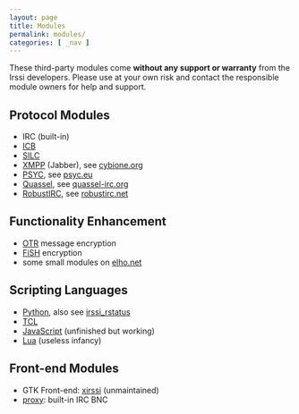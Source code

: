 ```yaml
---
layout: page
title: Modules
permalink: modules/
categories: [ _nav ]
---
```

These third-party modules come **without any support or warranty** from the Irssi developers. Please use at your own risk and contact the responsible module owners for help and support.

## Protocol Modules
* IRC (built-in)
* [ICB](https://github.com/jperkin/irssi-icb)
* [SILC](http://www.silcnet.org/)
* [XMPP](https://github.com/cdidier/irssi-xmpp/network) (Jabber), see [cybione.org](http://cybione.org/~irssi-xmpp/)
* [PSYC](https://github.com/electric-blue/irssyc), see [psyc.eu](http://psyc.eu/)
* [Quassel](https://github.com/phhusson/quassel-irssi), see [quassel-irc.org](http://quassel-irc.org/)
* [RobustIRC](https://github.com/robustirc/irssi-robustirc), see [robustirc.net](http://robustirc.net/)

## Functionality Enhancement
* [OTR](https://github.com/cryptodotis/irssi-otr) message encryption
* [FiSH](https://github.com/falsovsky/FiSH-irssi) encryption
* some small modules on [elho.net](http://www.elho.net/irc/irssi/)

## Scripting Languages
* [Python](https://github.com/irssi-import/irssi-python), also see [irssi_rstatus](https://github.com/danielrichman/irssi_rstatus#building-and-installing-irssi-python)
* [TCL](https://github.com/horgh/irssi-tcl)
* [JavaScript](http://anti.teamidiot.de/static/nei/*/Code/Irssi/irssi-gjs.tar) (unfinished but working)
* [Lua](https://github.com/ahf/irssi-lua) (useless infancy)

## Front-end Modules
* GTK Front-end: [xirssi](https://github.com/irssi-import/xirssi) (unmaintained)
* [proxy](/documentation/proxy): built-in IRC BNC
